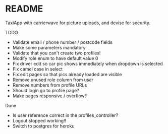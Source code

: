 # README

TaxiApp with carrierwave for picture uploads, and devise for security.

TODO
* Validate email / phone number / postcode fields
* Make some parameters mandatory
* Validate that you can't create two profiles!
* Modify role enum to have default value 0
* Fix driver edit so car pic shows immediately when dropdown is selected
* Fix camel case in select 
* Fix edit pages so that pics already loaded are visible
* Remove unused role column from user
* Remove numbers from profile URLs
* Should login go to profile page?
* Make pages responsive / overflow?

Done
* Is user reference correct in the profiles_controller?
* Logout stopped working!!
* Switch to postgres for heroku
